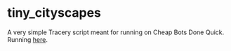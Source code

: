 # tiny_cityscapes

A very simple Tracery script meant for running on Cheap Bots Done Quick. Running [here](http://twitter.com/tiny_cityscapes).
